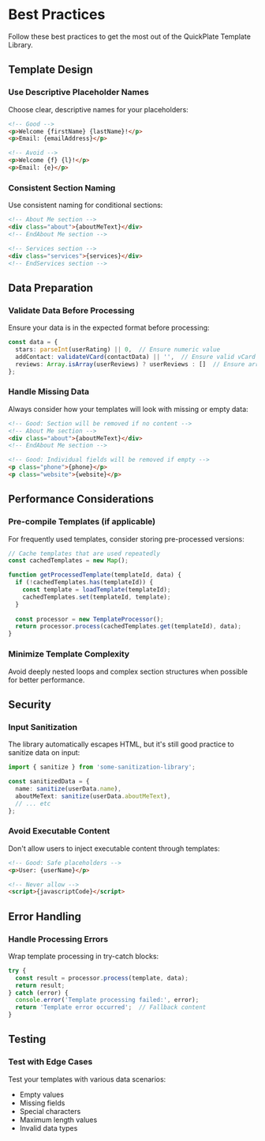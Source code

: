# Best Practices

Follow these best practices to get the most out of the QuickPlate Template Library.

## Template Design

### Use Descriptive Placeholder Names
Choose clear, descriptive names for your placeholders:

```html
<!-- Good -->
<p>Welcome {firstName} {lastName}!</p>
<p>Email: {emailAddress}</p>

<!-- Avoid -->
<p>Welcome {f} {l}!</p>
<p>Email: {e}</p>
```

### Consistent Section Naming
Use consistent naming for conditional sections:

```html
<!-- About Me section -->
<div class="about">{aboutMeText}</div>
<!-- EndAbout Me section -->

<!-- Services section -->
<div class="services">{services}</div>
<!-- EndServices section -->
```

## Data Preparation

### Validate Data Before Processing
Ensure your data is in the expected format before processing:

```typescript
const data = {
  stars: parseInt(userRating) || 0,  // Ensure numeric value
  addContact: validateVCard(contactData) || '',  // Ensure valid vCard format
  reviews: Array.isArray(userReviews) ? userReviews : []  // Ensure array
};
```

### Handle Missing Data
Always consider how your templates will look with missing or empty data:

```html
<!-- Good: Section will be removed if no content -->
<!-- About Me section -->
<div class="about">{aboutMeText}</div>
<!-- EndAbout Me section -->

<!-- Good: Individual fields will be removed if empty -->
<p class="phone">{phone}</p>
<p class="website">{website}</p>
```

## Performance Considerations

### Pre-compile Templates (if applicable)
For frequently used templates, consider storing pre-processed versions:

```typescript
// Cache templates that are used repeatedly
const cachedTemplates = new Map();

function getProcessedTemplate(templateId, data) {
  if (!cachedTemplates.has(templateId)) {
    const template = loadTemplate(templateId);
    cachedTemplates.set(templateId, template);
  }
  
  const processor = new TemplateProcessor();
  return processor.process(cachedTemplates.get(templateId), data);
}
```

### Minimize Template Complexity
Avoid deeply nested loops and complex section structures when possible for better performance.

## Security

### Input Sanitization
The library automatically escapes HTML, but it's still good practice to sanitize data on input:

```typescript
import { sanitize } from 'some-sanitization-library';

const sanitizedData = {
  name: sanitize(userData.name),
  aboutMeText: sanitize(userData.aboutMeText),
  // ... etc
};
```

### Avoid Executable Content
Don't allow users to inject executable content through templates:

```html
<!-- Good: Safe placeholders -->
<p>User: {userName}</p>

<!-- Never allow -->
<script>{javascriptCode}</script>
```

## Error Handling

### Handle Processing Errors
Wrap template processing in try-catch blocks:

```typescript
try {
  const result = processor.process(template, data);
  return result;
} catch (error) {
  console.error('Template processing failed:', error);
  return 'Template error occurred';  // Fallback content
}
```

## Testing

### Test with Edge Cases
Test your templates with various data scenarios:

- Empty values
- Missing fields
- Special characters
- Maximum length values
- Invalid data types